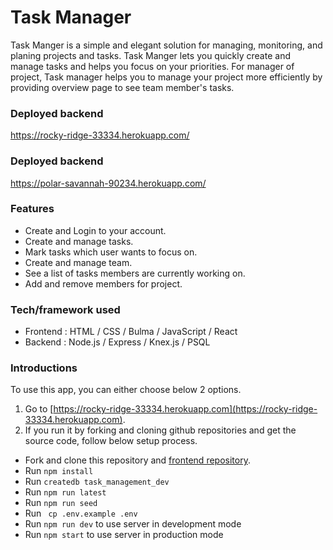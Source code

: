 
# Task Manager

Task Manger is a simple and elegant solution for managing, monitoring, and planing projects and tasks. 
Task Manger lets you quickly create and manage tasks and helps you focus on your priorities. For manager of project, Task manager helps you to manage your project more efficiently by providing overview page to see team member's tasks.

### Deployed backend

https://rocky-ridge-33334.herokuapp.com/

### Deployed backend

https://polar-savannah-90234.herokuapp.com/

### Features

* Create and Login to your account.
* Create and manage tasks. 
* Mark tasks which user wants to focus on.
* Create and manage team.
* See a list of tasks members are currently working on.
* Add and remove members for project.

### Tech/framework used

* Frontend : HTML / CSS / Bulma / JavaScript / React
* Backend : Node.js / Express / Knex.js / PSQL

### Introductions

To use this app, you can either choose below 2 options.
1. Go to [https://rocky-ridge-33334.herokuapp.com](https://rocky-ridge-33334.herokuapp.com).
2. If you run it by forking and cloning github repositories and get the source code, follow below setup process.
  * Fork and clone this repository and [frontend repository](https://github.com/task-management-project/task-management-frontend).
  * Run ```npm install```
  * Run  ```createdb task_management_dev```
  * Run ```npm run latest```
  * Run ```npm run seed```
  * Run ``` cp .env.example .env```
  * Run ```npm run dev``` to use server in development mode
  * Run ```npm start``` to use server in production mode 
